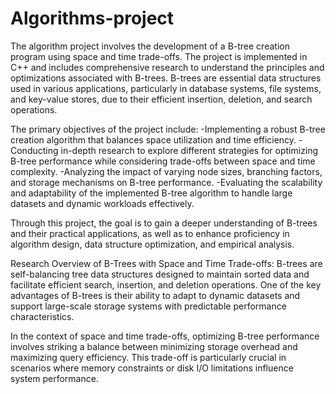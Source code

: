 # Algorithms-project
The algorithm project involves the development of a B-tree creation program using space and time trade-offs. The project is implemented in C++ and includes comprehensive research to understand the principles and optimizations associated with B-trees. B-trees are essential data structures used in various applications, particularly in database systems, file systems, and key-value stores, due to their efficient insertion, deletion, and search operations.

The primary objectives of the project include:
-Implementing a robust B-tree creation algorithm that balances space utilization and time efficiency.
-Conducting in-depth research to explore different strategies for optimizing B-tree performance while considering trade-offs between space and time complexity.
-Analyzing the impact of varying node sizes, branching factors, and storage mechanisms on B-tree performance.
-Evaluating the scalability and adaptability of the implemented B-tree algorithm to handle large datasets and dynamic workloads effectively.

Through this project, the goal is to gain a deeper understanding of B-trees and their practical applications, as well as to enhance proficiency in algorithm design, data structure optimization, and empirical analysis.

Research Overview of B-Trees with Space and Time Trade-offs:
B-trees are self-balancing tree data structures designed to maintain sorted data and facilitate efficient search, insertion, and deletion operations. One of the key advantages of B-trees is their ability to adapt to dynamic datasets and support large-scale storage systems with predictable performance characteristics.

In the context of space and time trade-offs, optimizing B-tree performance involves striking a balance between minimizing storage overhead and maximizing query efficiency. This trade-off is particularly crucial in scenarios where memory constraints or disk I/O limitations influence system performance.
